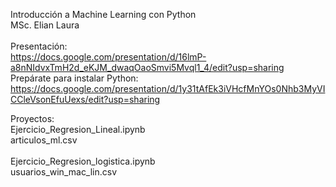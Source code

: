 
Introducción a Machine Learning con Python <br>
MSc. Elian Laura <br>
<br>
Presentación: <br>  https://docs.google.com/presentation/d/16lmP-a8nNIdvxTmH2d_eKJM_dwaqOaoSmvi5Mvql1_4/edit?usp=sharing
<br>
Prepárate para instalar Python: <br>
https://docs.google.com/presentation/d/1y31tAfEk3iVHcfMnYOs0Nhb3MyVICCleVsonEfuUexs/edit?usp=sharing
<br>

Proyectos:<br>
Ejercicio_Regresion_Lineal.ipynb<br>
articulos_ml.csv<br>
<br>
Ejercicio_Regresion_logistica.ipynb<br>
usuarios_win_mac_lin.csv<br>